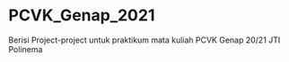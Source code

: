 # PCVK_Genap_2021
Berisi Project-project untuk praktikum mata kuliah PCVK Genap  20/21 JTI Polinema
